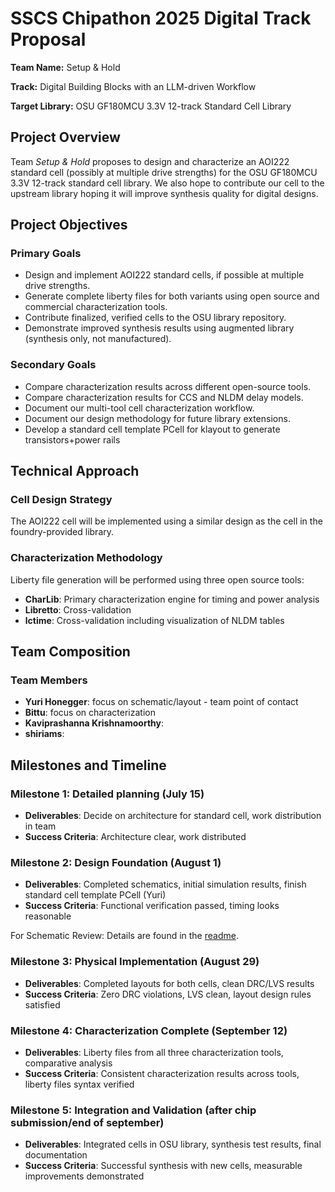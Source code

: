# SSCS Chipathon 2025 Digital Track Proposal

**Team Name:** Setup & Hold

**Track:** Digital Building Blocks with an LLM-driven Workflow

**Target Library:** OSU GF180MCU 3.3V 12-track Standard Cell Library

## Project Overview

Team *Setup & Hold* proposes to design and characterize an AOI222 standard cell (possibly at multiple drive strengths) for the OSU GF180MCU 3.3V 12-track standard cell library. We also hope to contribute our cell to the upstream library hoping it will improve synthesis quality for digital designs.

## Project Objectives

### Primary Goals
- Design and implement AOI222 standard cells, if possible at multiple drive strengths.
- Generate complete liberty files for both variants using open source and commercial characterization tools.
- Contribute finalized, verified cells to the OSU library repository.
- Demonstrate improved synthesis results using augmented library (synthesis only, not manufactured).

### Secondary Goals
- Compare characterization results across different open-source tools.
- Compare characterization results for CCS and NLDM delay models.
- Document our multi-tool cell characterization workflow.
- Document our design methodology for future library extensions.
- Develop a standard cell template PCell for klayout to generate transistors+power rails

## Technical Approach

### Cell Design Strategy
The AOI222 cell will be implemented using a similar design as the cell in the foundry-provided library.

### Characterization Methodology
Liberty file generation will be performed using three open source tools:
- **CharLib**: Primary characterization engine for timing and power analysis
- **Libretto**: Cross-validation
- **lctime**: Cross-validation including visualization of NLDM tables

## Team Composition
### Team Members
- **Yuri Honegger**: focus on schematic/layout - team 
  point of contact
- **Bittu**: focus on characterization
- **Kaviprashanna Krishnamoorthy**: 
- **shiriams**: 

## Milestones and Timeline

### Milestone 1: Detailed planning (July 15)
- **Deliverables**: Decide on architecture for standard cell, work distribution in team
- **Success Criteria**: Architecture clear, work distributed

### Milestone 2: Design Foundation (August 1)
- **Deliverables**: Completed schematics, initial simulation results, finish standard cell 
  template PCell (Yuri)
- **Success Criteria**: Functional verification passed, timing looks reasonable

For Schematic Review: Details are found in the [readme](README.md).

### Milestone 3: Physical Implementation (August 29)
- **Deliverables**: Completed layouts for both cells, clean DRC/LVS results
- **Success Criteria**: Zero DRC violations, LVS clean, layout design rules satisfied

### Milestone 4: Characterization Complete (September 12)
- **Deliverables**: Liberty files from all three characterization tools, comparative analysis
- **Success Criteria**: Consistent characterization results across tools, liberty files syntax verified

### Milestone 5: Integration and Validation (after chip submission/end of september)
- **Deliverables**: Integrated cells in OSU library, synthesis test results, final documentation
- **Success Criteria**: Successful synthesis with new cells, measurable improvements demonstrated

